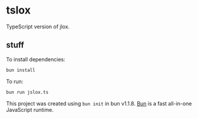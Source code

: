 # tslox

TypeScript version of jlox.


## stuff

To install dependencies:

```bash
bun install
```

To run:

```bash
bun run jslox.ts
```

This project was created using `bun init` in bun v1.1.8. [Bun](https://bun.sh) is a fast all-in-one JavaScript runtime.
